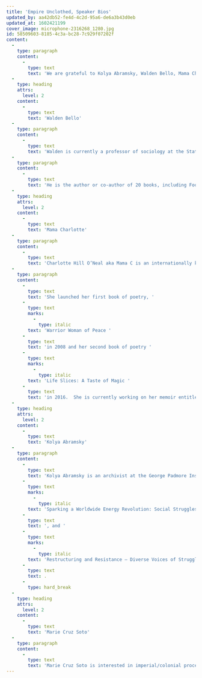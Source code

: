 ```yaml
---
title: 'Empire Unclothed, Speaker Bios'
updated_by: aa42db52-fe4d-4c2d-95a6-de6a3b43d0eb
updated_at: 1602421199
cover_image: microphone-2316268_1280.jpg
id: 58509603-8185-4c3a-bc28-7c929f07202f
content:
  -
    type: paragraph
    content:
      -
        type: text
        text: 'We are grateful to Kolya Abramsky, Walden Bello, Mama Charlotte, and Marie Cruz Soto who are joining the Movements of Movements Conversations to address the US elections and their implications for humanity and Mother Earth.'
  -
    type: heading
    attrs:
      level: 2
    content:
      -
        type: text
        text: 'Walden Bello'
  -
    type: paragraph
    content:
      -
        type: text
        text: 'Walden is currently a professor of sociology at the State University of New York at Binghamton and senior research fellow at the Center for Southeast Asian Studies of Kyoto University in Japan. He served as a member of the House of Representatives of the Philippines from 2009 to 2015, during which he was chairman of the Committee on Overseas Workers Affairs. His resignation from the House in 2015 in protest at the policies of the Aquino administration is the only instance of a resignation on principle in the history of the Congress of the Philippines.'
  -
    type: paragraph
    content:
      -
        type: text
        text: 'He is the author or co-author of 20 books, including Food Wars (London: Verso, 2009), Capitalism’s Last Stand? (London: Zed, 2013), Dragons in Distress: Asia’s Miracle Economies in Crisis (London: Penguin, 1990), and Development Debacle: the World Bank in the Philippines (San Francisco: Institute for Food and Development Policy, 1982).'
  -
    type: heading
    attrs:
      level: 2
    content:
      -
        type: text
        text: 'Mama Charlotte'
  -
    type: paragraph
    content:
      -
        type: text
        text: 'Charlotte Hill O’Neal aka Mama C is an internationally known writer/poet, visual artist, musician,  priestess, film maker and long time community activist of more than three decades of experience. She was born in Kansas City, KS in 1951 and has lived in Africa  since 1970. She is the mother of two children, co-founder and Programs Director of the United African Alliance Community Center UAACC located outside of Arusha, Tanzania. Mama C''s music is by the jazz, blues and gospel for which Kansas City is famous.  She notes that, “As a member of the Black Panther Party I was taught the importance of building international solidarity among all people while honoring my Ancestral roots. That philosophy has never changed and many of my poems and songs reflect this burning desire and mission to spread peace, love and unity through my art”, Mama C reflects.'
  -
    type: paragraph
    content:
      -
        type: text
        text: 'She launched her first book of poetry, '
      -
        type: text
        marks:
          -
            type: italic
        text: 'Warrior Woman of Peace '
      -
        type: text
        text: 'in 2008 and her second book of poetry '
      -
        type: text
        marks:
          -
            type: italic
        text: 'Life Slices: A Taste of Magic '
      -
        type: text
        text: 'in 2016.  She is currently working on her memoir entitled "Hard Head."'
  -
    type: heading
    attrs:
      level: 2
    content:
      -
        type: text
        text: 'Kolya Abramsky'
  -
    type: paragraph
    content:
      -
        type: text
        text: 'Kolya Abramsky is an archivist at the George Padmore Institute archive in London, where he is responsible for cataloging the late John La Rose’s personal archive relating to the Oilfields Workers’ Trade Union of Trinidad and Tobago. He is interested in the struggle over memory, and the importance of preserving and recuperating historical memory for emancipatory politics today. He moved into archival work following more than 15 years as an organizer, educator, and researcher, on different social, political, and economic aspects of the global energy sector. He was very active with different global anti-capitalist networks and processes from the late 1990s-mid-2000s. In his work on energy, he was, formerly, the International Energy Officer for the National Union of Metalworkers of South Africa; coordinator of the World Wind Energy Institute, based in Denmark; a Visiting International Scholar and Winner of the Manfred-Heindler Award for Energy and Climate Change Research at the Institute of Advanced Studies in Science, Technology and Society in Graz, Austria. Together with the NGO Focus on the Global South, he produced the website Understanding China’s Energy Landscape: Achievements, Challenges and Conflicts - Past, Present, Future. He has edited two books: '
      -
        type: text
        marks:
          -
            type: italic
        text: 'Sparking a Worldwide Energy Revolution: Social Struggles in the Transition to a Post-Petrol World'
      -
        type: text
        text: ', and '
      -
        type: text
        marks:
          -
            type: italic
        text: 'Restructuring and Resistance – Diverse Voices of Struggle in Western Europe'
      -
        type: text
        text: .
      -
        type: hard_break
  -
    type: heading
    attrs:
      level: 2
    content:
      -
        type: text
        text: 'Marie Cruz Soto'
  -
    type: paragraph
    content:
      -
        type: text
        text: 'Marie Cruz Soto is interested in imperial/colonial processes of becoming (i.e., in the creation and naturalization of coloniality), and in those struggles to un-become upon which survival sometimes hinges (i.e., in the imagining of a different world). She is particularly interested in the island of Vieques, Puerto Rico, and in how militarized colonialism has shaped the makings of the Viequense community. Her work explores how the long history of violent displacements and dispossessions in the island has ensured a vulnerable and unruly population. Her work consequently engages with the violence of militarized colonialism and with the proposals of anti-colonial and anti-militarism struggles. Cruz Soto is also a peace activist who has participated in Viequense community initiatives, in the organization New York Solidarity with Vieques and in transnational networks of solidarity against US military bases. As part of this work, she has, for example, given public lectures and participated as a petitioner in the United Nations Decolonization Hearings on Puerto Rico. At Gallatin, she teaches courses that delve into feminist and anti-colonial epistemologies, into the workings of the US Empire, into struggles to narrate the past and claim places, and into the formation of communities and the edification and transgression of boundaries.'
---
```

